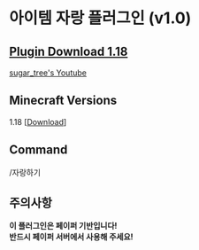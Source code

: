 # 아이템 자랑 플러그인 (v1.0)   

## [**Plugin Download 1.18**](https://github.com/the-sugar-tree/ShowOffItems/releases/download/v1.0/ShowOffItems-1.0.jar)
[sugar_tree's Youtube](https://www.youtube.com/channel/UCtqLK2FrJI9BNB0BI8-sWHA)

## Minecraft Versions   
1.18 [[Download](https://github.com/the-sugar-tree/ShowOffItems/releases/download/v1.0/ShowOffItems-1.0.jar)]   

## Command   
/자랑하기

## 주의사항   
**이 플러그인은 페이퍼 기반입니다!**   
**반드시 페이퍼 서버에서 사용해 주세요!**
